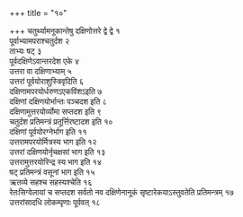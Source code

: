 +++
title = "१०"

+++
चतुर्थ्यामनूकान्तेषु दक्षिणोत्तरे द्वे द्वे १  
पूर्वाभ्यामपराश्चतुर्दश २  
ताभ्यः षट् ३  
पूर्वदक्षिणेऽवान्तरदेश एके ४  
उत्तरा वा दक्षिणाभ्याम् ५  
उत्तरां पूर्वयोराशुस्त्रिवृदिति ६  
दक्षिणामपरयोर्धरुणऽएकविंशऽइति ७  
दक्षिणां दक्षिणयोर्भान्तः पञ्चदश इति ८  
दक्षिणामुत्तरयोर्व्योमा सप्तदश इति ९  
चतुर्दश प्रतिमन्त्रं प्रतूर्त्तिरष्टादश इति १०  
दक्षिणां पूर्वयोरग्नेर्भाग इति ११  
उत्तरामपरयोर्मित्रस्य भाग इति १२  
उत्तरां दक्षिणयोर्नृचक्षसां भाग इति १३  
उत्तरामुत्तरयोरिन्द्र स्य भाग इति १४  
षट् प्रतिमन्त्रं वसूनां भाग इति १५  
ऋतव्ये सहश्च सहस्यश्चेति १६  
रेतःसिग्वेलायां च सप्तदश सर्वतो नव दक्षिणेनानूकं सृष्टारेकयाऽस्तुवतेति प्रतिमन्त्रम् १७  
उत्तरांसादधि लोकम्पृणाः पूर्ववत् १८  
